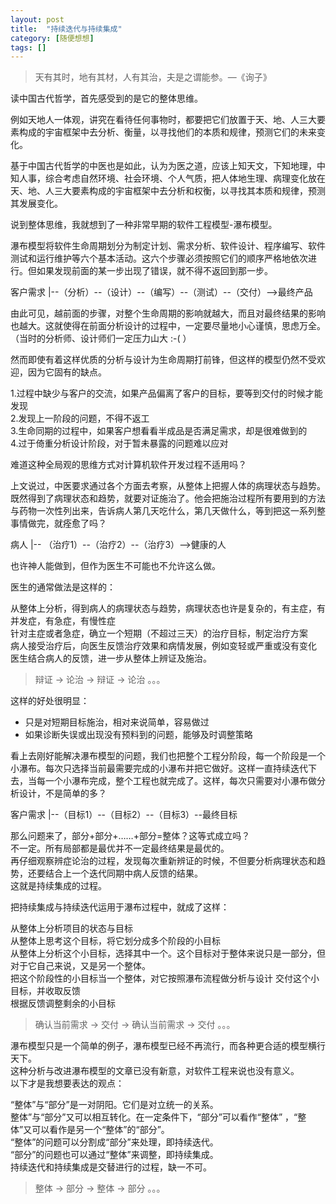 ```yaml
---
layout: post
title:  "持续迭代与持续集成"
category: [随便想想]
tags: []
---
```


> 天有其时，地有其材，人有其治，夫是之谓能参。—《询子》

读中国古代哲学，首先感受到的是它的整体思维。

例如天地人一体观，讲究在看待任何事物时，都要把它们放置于天、地、人三大要素构成的宇宙框架中去分析、衡量，以寻找他们的本质和规律，预测它们的未来变化。

基于中国古代哲学的中医也是如此，认为为医之道，应该上知天文，下知地理，中知人事，综合考虑自然环境、社会环境、个人气质，把人体地生理、病理变化放在天、地、人三大要素构成的宇宙框架中去分析和权衡，以寻找其本质和规律，预测其发展变化。

说到整体思维，我就想到了一种非常早期的软件工程模型-瀑布模型。

瀑布模型将软件生命周期划分为制定计划、需求分析、软件设计、程序编写、软件测试和运行维护等六个基本活动。这六个步骤必须按照它们的顺序严格地依次进行。但如果发现前面的某一步出现了错误，就不得不返回到那一步。

客户需求 |--（分析）--（设计）--（编写）--（测试）--（交付）-->最终产品

由此可见，越前面的步骤，对整个生命周期的影响就越大，而且对最终结果的影响也越大。这就使得在前面分析设计的过程中，一定要尽量地小心谨慎，思虑万全。（当时的分析师、设计师们一定压力山大 :-( ）

然而即使有着这样优质的分析与设计为生命周期打前锋，但这样的模型仍然不受欢迎，因为它固有的缺点。

1.过程中缺少与客户的交流，如果产品偏离了客户的目标，要等到交付的时候才能发现  
2.发现上一阶段的问题，不得不返工  
3.生命同期的过程中，如果客户想看看半成品是否满足需求，却是很难做到的  
4.过于倚重分析设计阶段，对于暂未暴露的问题难以应对  

难道这种全局观的思维方式对计算机软件开发过程不适用吗？

上文说过，中医要求通过各个方面去考察，从整体上把握人体的病理状态与趋势。既然得到了病理状态和趋势，就要对证施治了。他会把施治过程所有要用到的方法与药物一次性列出来，告诉病人第几天吃什么，第几天做什么，等到把这一系列整事情做完，就痊愈了吗？

病人 |-- （治疗1）--（治疗2）--（治疗3）-->健康的人

也许神人能做到，但作为医生不可能也不允许这么做。

医生的通常做法是这样的：

从整体上分析，得到病人的病理状态与趋势，病理状态也许是复杂的，有主症，有并发症，有急症，有慢性症  
针对主症或者急症，确立一个短期（不超过三天）的治疗目标，制定治疗方案  
病人接受治疗后，向医生反馈治疗效果和病情发展，例如变轻或严重或没有变化  
医生结合病人的反馈，进一步从整体上辨证及施治。  

> 辩证 -> 论治 -> 辩证 -> 论治 。。。

这样的好处很明显：  
- 只是对短期目标施治，相对来说简单，容易做过  
- 如果诊断失误或出现没有预料到的问题，能够及时调整策略  

看上去刚好能解决瀑布模型的问题，我们也把整个工程分阶段，每一个阶段是一个小瀑布。每次只选择当前最需要完成的小瀑布并把它做好。这样一直持续迭代下去，当每一个小瀑布完成，整个工程也就完成了。这样，每次只需要对小瀑布做分析设计，不是简单的多？

客户需求 |--（目标1）--（目标2）--（目标3）--最终目标

那么问题来了，部分+部分+……+部分=整体？这等式成立吗？  
不一定。所有局部都是最优并不一定最终结果是最优的。  
再仔细观察辨症论治的过程，发现每次重新辨证的时候，不但要分析病理状态和趋势，还要结合上一个迭代同期中病人反馈的结果。  
这就是持续集成的过程。  

把持续集成与持续迭代运用于瀑布过程中，就成了这样：

从整体上分析项目的状态与目标  
从整体上思考这个目标，将它划分成多个阶段的小目标  
从整体上分析这个小目标，选择其中一个。这个目标对于整体来说只是一部分，但对于它自己来说，又是另一个整体。  
把这个阶段性的小目标当一个整体，对它按照瀑布流程做分析与设计
交付这个小目标，并收取反馈  
根据反馈调整剩余的小目标  

> 确认当前需求 -> 交付 -> 确认当前需求 -> 交付 。。。

瀑布模型只是一个简单的例子，瀑布模型已经不再流行，而各种更合适的模型横行天下。  
这种分析与改进瀑布模型的文章已没有新意，对软件工程来说也没有意义。  
以下才是我想要表达的观点：

“整体”与“部分”是一对阴阳。它们是对立统一的关系。  
整体”与“部分”又可以相互转化。在一定条件下，“部分”可以看作“整体” ，“整体”又可以看作是另一个“整体”的“部分”。  
“整体”的问题可以分割成“部分”来处理，即持续迭代。  
“部分”的问题也可以通过“整体”来调整，即持续集成。  
持续迭代和持续集成是交替进行的过程，缺一不可。  

> 整体 -> 部分 -> 整体 -> 部分 。。。